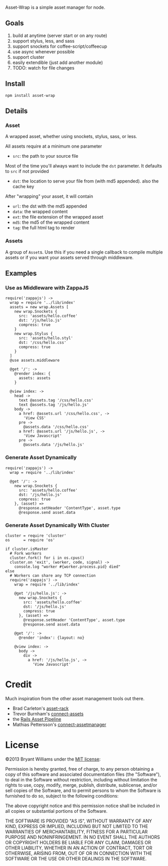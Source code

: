 Asset-Wrap is a simple asset manager for node.

## Goals
1. build at anytime (server start or on any route)
2. support stylus, less, and sass
3. support snockets for coffee-script/coffeecup
4. use async whenever possible
5. support cluster
6. easily extendible (just add another module)
7. TODO: watch for file changes

## Install
```
npm install asset-wrap
```

## Details
### Asset
A wrapped asset, whether using snockets, stylus, sass, or less.

All assets require at a minimum one parameter
* `src`: the path to your source file

Most of the time you'll always want to include the `dst` parameter. It defaults to `src` if not provided
* `dst`: the location to serve your file from (with md5 appended). also the cache key

After "wrapping" your asset, it will contain
* `url`: the dst with the md5 appended
* `data`: the wrapped content
* `ext`: the file extension of the wrapped asset
* `md5`: the md5 of the wrapped content
* `tag`: the full html tag to render

### Assets
A group of `Asset`s. Use this if you need a single callback to compile multiple
assets or if you want your assets served through middleware.

## Examples
### Use as Middleware with ZappaJS
```
require('zappajs') ->
  wrap = require '../lib/index'
  assets = new wrap.Assets [
    new wrap.Snockets {
      src: 'assets/hello.coffee'
      dst: '/js/hello.js'
      compress: true
    }
    new wrap.Stylus {
      src: 'assets/hello.styl'
      dst: '/css/hello.css'
      compress: true
    }
  ]
  @use assets.middleware

  @get '/': ->
    @render index: {
      assets: assets
    }

  @view index: ->
    head ->
      text @assets.tag '/css/hello.css'
      text @assets.tag '/js/hello.js'
    body ->
      a href: @assets.url '/css/hello.css', ->
        'View CSS'
      pre ->
        @assets.data '/css/hello.css'
      a href: @assets.url '/js/hello.js', ->
        'View Javascript'
      pre ->
        @assets.data '/js/hello.js'
```

### Generate Asset Dynamically
```
require('zappajs') ->
  wrap = require '../lib/index'

  @get '/': ->
    new wrap.Snockets {
      src: 'assets/hello.coffee'
      dst: '/js/hello.js'
      compress: true
    }, (asset) =>
      @response.setHeader 'ContentType', asset.type
      @response.send asset.data
```

### Generate Asset Dynamically With Cluster
```
cluster = require 'cluster'
os      = require 'os'

if cluster.isMaster
  # Fork workers
  cluster.fork() for i in os.cpus()
  cluster.on 'exit', (worker, code, signal) ->
    console.log "worker #{worker.process.pid} died"
else
  # Workers can share any TCP connection
  require('zappajs') ->
    wrap = require '../lib/index'

    @get '/js/hello.js': ->
      new wrap.Snockets {
        src: 'assets/hello.coffee'
        dst: '/js/hello.js'
        compress: true
      }, (asset) =>
        @response.setHeader 'ContentType', asset.type
        @response.send asset.data

    @get '/': ->
      @render 'index': {layout: no}

    @view index: ->
      body ->
        div ->
          a href: '/js/hello.js', ->
            'View Javascript'
```

# Credit
Much inspiration from the other asset management tools out there.
* Brad Carleton's [asset-rack](https://github.com/techpines/asset-rack)
* Trevor Burnham's [connect-assets](https://github.com/TrevorBurnham/connect-assets)
* the [Rails Asset Pipeline](http://guides.rubyonrails.org/asset_pipeline.html)
* Mathias Pettersson's [connect-assetmanager](https://github.com/mape/connect-assetmanager)

# License
©2013 Bryant Williams under the [MIT license](http://www.opensource.org/licenses/mit-license.php):

Permission is hereby granted, free of charge, to any person obtaining a copy of this software and associated documentation files (the "Software"), to deal in the Software without restriction, including without limitation the rights to use, copy, modify, merge, publish, distribute, sublicense, and/or sell copies of the Software, and to permit persons to whom the Software is furnished to do so, subject to the following conditions:

The above copyright notice and this permission notice shall be included in all copies or substantial portions of the Software.

THE SOFTWARE IS PROVIDED "AS IS", WITHOUT WARRANTY OF ANY KIND, EXPRESS OR IMPLIED, INCLUDING BUT NOT LIMITED TO THE WARRANTIES OF MERCHANTABILITY, FITNESS FOR A PARTICULAR PURPOSE AND NONINFRINGEMENT. IN NO EVENT SHALL THE AUTHORS OR COPYRIGHT HOLDERS BE LIABLE FOR ANY CLAIM, DAMAGES OR OTHER LIABILITY, WHETHER IN AN ACTION OF CONTRACT, TORT OR OTHERWISE, ARISING FROM, OUT OF OR IN CONNECTION WITH THE SOFTWARE OR THE USE OR OTHER DEALINGS IN THE SOFTWARE.
